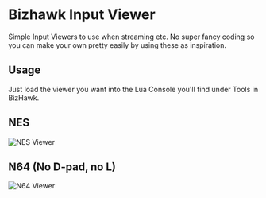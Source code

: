 # Bizhawk Input Viewer

Simple Input Viewers to use when streaming etc. 
No super fancy coding so you can make your own pretty easily by using these as inspiration.

## Usage

Just load the viewer you want into the Lua Console you'll find under Tools in BizHawk.

## NES

![NES Viewer](https://lambdan.se/img/2020-06-12_17-40-47.png)

## N64 (No D-pad, no L)

![N64 Viewer](https://lambdan.se/img/2020-06-12_17-20-38.png)